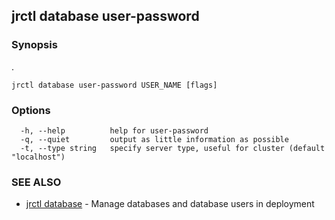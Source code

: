## jrctl database user-password



### Synopsis

.

```
jrctl database user-password USER_NAME [flags]
```

### Options

```
  -h, --help          help for user-password
  -q, --quiet         output as little information as possible
  -t, --type string   specify server type, useful for cluster (default "localhost")
```

### SEE ALSO

* [jrctl database](jrctl_database.md)	 - Manage databases and database users in deployment

